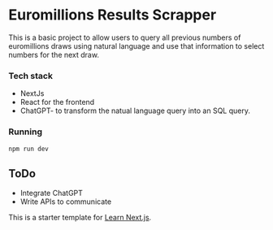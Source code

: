 # Euromillions Results Scrapper
This is a basic project to allow users to query all previous numbers of euromillions draws using natural language and use that information to select numbers for the next draw.


### Tech stack
* NextJs
* React for the frontend
* ChatGPT- to transform the natual language query into an SQL query.


### Running
`npm run dev`

## ToDo

* Integrate ChatGPT
* Write APIs to communicate

This is a starter template for [Learn Next.js](https://nextjs.org/learn).
